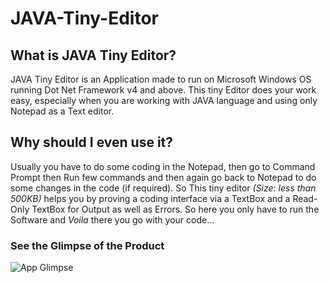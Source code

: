 # JAVA-Tiny-Editor
## What is JAVA Tiny Editor?
  JAVA Tiny Editor is an Application made to run on Microsoft Windows OS running Dot Net Framework v4 and above.
  This tiny Editor does your work easy, especially when you are working with JAVA language and using only Notepad as a Text editor.

## Why should I even use it?
  Usually you have to do some coding in the Notepad, then go to Command Prompt then Run few commands and then again go back to Notepad to do some changes in the code (if required).
  So This tiny editor _(Size: less than 500KB)_ helps you by proving a coding interface via a TextBox and a Read-Only TextBox for Output as well as Errors.
  So here you only have to run the Software and _Voila_ there you go with your code...
  
### See the Glimpse of the Product
![App Glimpse](https://4.bp.blogspot.com/-XKXs82Seo18/W5AN_06W2TI/AAAAAAAAGkc/-_k-N9o2Svka18YZsd4ttR1I67XmFGX4QCLcBGAs/s1600/App_Showcase.PNG)
